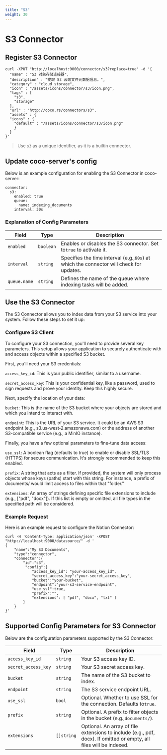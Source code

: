 ```yaml
---
title: "S3"
weight: 30
---
```

# S3 Connector

## Register S3 Connector

```shell
curl -XPUT "http://localhost:9000/connector/s3?replace=true" -d '{
  "name" : "S3 对象存储连接器",
  "description" : "提取 S3 云端文件元数据信息。",
  "category" : "cloud_storage",
  "icon" : "/assets/icons/connector/s3/icon.png",
  "tags" : [
    "s3",
    "storage"
  ],
  "url" : "http://coco.rs/connectors/s3",
  "assets" : {
  "icons" : {
    "default" : "/assets/icons/connector/s3/icon.png"
    }
  }
}'
```

> Use `s3` as a unique identifier, as it is a builtin connector.

## Update coco-server's config

Below is an example configuration for enabling the S3 Connector in coco-server:

```shell
connector:
  s3:
    enabled: true
    queue:
      name: indexing_documents
    interval: 30s
```

### Explanation of Config Parameters


| **Field**    | **Type**  | **Description**                                                                         |
| ------------ | --------- | --------------------------------------------------------------------------------------- |
| `enabled`    | `boolean` | Enables or disables the S3 connector. Set to`true` to activate it.                      |
| `interval`   | `string`  | Specifies the time interval (e.g.,`60s`) at which the connector will check for updates. |
| `queue.name` | `string`  | Defines the name of the queue where indexing tasks will be added.                       |

## Use the S3 Connector

The S3 Connector allows you to index data from your S3 service into your system. Follow these steps to set it up:

### Configure S3 Client

To configure your S3 connection, you'll need to provide several key parameters. This setup allows your application to securely authenticate with and access objects within a specified S3 bucket.

First, you'll need your S3 credentials:

`access_key_id`: This is your public identifier, similar to a username.

`secret_access_key`: This is your confidential key, like a password, used to sign requests and prove your identity. Keep this highly secure.

Next, specify the location of your data:

`bucket`: This is the name of the S3 bucket where your objects are stored and which you intend to interact with.

`endpoint`: This is the URL of your S3 service. It could be an AWS S3 endpoint (e.g., s3.us-west-2.amazonaws.com) or the address of another S3-compatible service (e.g., a MinIO instance).

Finally, you have a few optional parameters to fine-tune data access:

`use_ssl`: A boolean flag (defaults to true) to enable or disable SSL/TLS (HTTPS) for secure communication. It's strongly recommended to keep this enabled.

`prefix`: A string that acts as a filter. If provided, the system will only process objects whose keys (paths) start with this string. For instance, a prefix of documents/ would limit access to files within that "folder."

`extensions`: An array of strings defining specific file extensions to include (e.g., ["pdf", "docx"]). If this list is empty or omitted, all file types in the specified path will be considered.

### Example Request

Here is an example request to configure the Notion Connector:

```shell
curl -H 'Content-Type: application/json' -XPOST "http://localhost:9000/datasource/" -d '
{
    "name":"My S3 Documents",
    "type":"connector",
    "connector":{
        "id":"s3",
         "config":{
            "access_key_id": "your-access_key_id",
            "secret_access_key":"your-secret_access_key",
            "bucket":"your-bucket",
            "endpoint":"your-s3-service-endpoint",
            "use_ssl":true,
            "prefix":"",
            "extensions": [ "pdf", "docx", "txt" ]
        }
    }
}'
```

## Supported Config Parameters for S3 Connector

Below are the configuration parameters supported by the S3 Connector:


| **Field**           | **Type**   | **Description**                                                                                                     |
| ------------------- | ---------- | ------------------------------------------------------------------------------------------------------------------- |
| `access_key_id`     | `string`   | Your S3 access key ID.                                                                                              |
| `secret_access_key` | `string`   | Your S3 secret access key.                                                                                          |
| `bucket`            | `string`   | The name of the S3 bucket to index.                                                                                 |
| `endpoint`          | `string`   | The S3 service endpoint URL.                                                                                        |
| `use_ssl`           | `bool`     | Optional. Whether to use SSL for the connection. Defaults to`true`.                                                 |
| `prefix`            | `string`   | Optional. A prefix to filter objects in the bucket (e.g.,`documents/`).                                             |
| `extensions`        | `[]string` | Optional. An array of file extensions to include (e.g., pdf, docx). If omitted or empty, all files will be indexed. |
